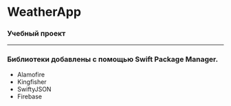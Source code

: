 # WeatherApp
### Учебный проект

---
### Библиотеки добавлены с помощью Swift Package Manager.
- Alamofire
- Kingfisher
- SwiftyJSON
- Firebase
